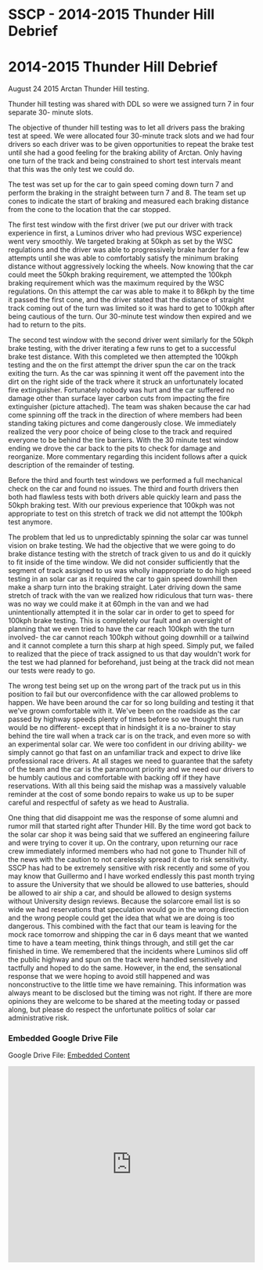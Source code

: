 # SSCP - 2014-2015 Thunder Hill Debrief

# 2014-2015 Thunder Hill Debrief

August 24 2015 Arctan Thunder Hill testing.

Thunder hill testing was shared with DDL so were we assigned turn 7 in four separate 30- minute slots. 

The objective of thunder hill testing was to let all drivers pass the braking test at speed. We were allocated four 30-minute track slots and we had four drivers so each driver was to be given opportunities to repeat the brake test until she had a good feeling for the braking ability of Arctan. Only having one turn of the track and being constrained to short test intervals meant that this was the only test we could do. 

The test was set up for the car to gain speed coming down turn 7 and perform the braking in the straight between turn 7 and 8. The team set up cones to indicate the start of braking and measured each braking distance from the cone to the location that the car stopped. 

The first test window with the first driver (we put our driver with track experience in first, a Luminos driver who had previous WSC experience) went very smoothly. We targeted braking at 50kph as set by the WSC regulations and the driver was able to progressively brake harder for a few attempts until she was able to comfortably satisfy the minimum braking distance without aggressively locking the wheels. Now knowing that the car could meet the 50kph braking requirement, we attempted the 100kph braking requirement which was the maximum required by the WSC regulations. On this attempt the car was able to make it to 86kph by the time it passed the first cone, and the driver stated that the distance of straight track coming out of the turn was limited so it was hard to get to 100kph after being cautious of the turn. Our 30-minute test window then expired and we had to return to the pits.

The second test window with the second driver went similarly for the 50kph brake testing, with the driver iterating a few runs to get to a successful brake test distance. With this completed we then attempted the 100kph testing and the on the first attempt the driver spun the car on the track exiting the turn. As the car was spinning it went off the pavement into the dirt on the right side of the track where it struck an unfortunately located fire extinguisher. Fortunately nobody was hurt and the car suffered no damage other than surface layer carbon cuts from impacting the fire extinguisher (picture attached). The team was shaken because the car had come spinning off the track in the direction of where members had been standing taking pictures and come dangerously close. We immediately realized the very poor choice of being close to the track and required everyone to be behind the tire barriers. With the 30 minute test window ending we drove the car back to the pits to check for damage and reorganize. More commentary regarding this incident follows after a quick description of the remainder of testing. 

Before the third and fourth test windows we performed a full mechanical check on the car and found no issues. The third and fourth drivers then both had flawless tests with both drivers able quickly learn and pass the 50kph braking test. With our previous experience that 100kph was not appropriate to test on this stretch of track we did not attempt the 100kph test anymore. 

The problem that led us to unpredictably spinning the solar car was tunnel vision on brake testing. We had the objective that we were going to do brake distance testing with the stretch of track given to us and do it quickly to fit inside of the time window. We did not consider sufficiently that the segment of track assigned to us was wholly inappropriate to do high speed testing in an solar car as it required the car to gain speed downhill then make a sharp turn into the braking straight. Later driving down the same stretch of track with the van we realized how ridiculous that turn was- there was no way we could make it at 60mph in the van and we had unintentionally attempted it in the solar car in order to get to speed for 100kph brake testing. This is completely our fault and an oversight of planning that we even tried to have the car reach 100kph with the turn involved- the car cannot reach 100kph without going downhill or a tailwind and it cannot complete a turn this sharp at high speed. Simply put, we failed to realized that the piece of track assigned to us that day wouldn't work for the test we had planned for beforehand, just being at the track did not mean our tests were ready to go. 

The wrong test being set up on the wrong part of the track put us in this position to fail but our overconfidence with the car allowed problems to happen. We have been around the car for so long building and testing it that we've grown comfortable with it. We've been on the roadside as the car passed by highway speeds plenty of times before so we thought this run would be no different- except that in hindsight it is a no-brainer to stay behind the tire wall when a track car is on the track, and even more so with an experimental solar car. We were too confident in our driving ability- we simply cannot go that fast on an unfamiliar track and expect to drive like professional race drivers. At all stages we need to guarantee that the safety of the team and the car is the paramount priority and we need our drivers to be humbly cautious and comfortable with backing off if they have reservations. With all this being said the mishap was a massively valuable reminder at the cost of some bondo repairs to wake us up to be super careful and respectful of safety as we head to Australia. 

One thing that did disappoint me was the response of some alumni and rumor mill that started right after Thunder Hill. By the time word got back to the solar car shop it was being said that we suffered an engineering failure and were trying to cover it up. On the contrary, upon returning our race crew immediately informed members who had not gone to Thunder hill of the news with the caution to not carelessly spread it due to risk sensitivity. SSCP has had to be extremely sensitive with risk recently and some of you may know that Guillermo and I have worked endlessly this past month trying to assure the University that we should be allowed to use batteries, should be allowed to air ship a car, and should be allowed to design systems without University design reviews. Because the solarcore email list is so wide we had reservations that speculation would go in the wrong direction and the wrong people could get the idea that what we are doing is too dangerous. This combined with the fact that our team is leaving for the mock race tomorrow and shipping the car in 6 days meant that we wanted time to have a team meeting, think things through, and still get the car finished in time. We remembered that the incidents where Luminos slid off the public highway and spun on the track were handled sensitively and tactfully and hoped to do the same. However, in the end, the sensational response that we were hoping to avoid still happened and was nonconstructive to the little time we have remaining. This information was always meant to be disclosed but the timing was not right. If there are more opinions they are welcome to be shared at the meeting today or passed along, but please do respect the unfortunate politics of solar car administrative risk. 

[](https://drive.google.com/folderview?id=1sYoRa7JmZEd_SdN_PQx2h79En1e8LHfk)

### Embedded Google Drive File

Google Drive File: [Embedded Content](https://drive.google.com/embeddedfolderview?id=1sYoRa7JmZEd_SdN_PQx2h79En1e8LHfk#list)

<iframe width="100%" height="400" src="https://drive.google.com/embeddedfolderview?id=1sYoRa7JmZEd_SdN_PQx2h79En1e8LHfk#list" frameborder="0"></iframe>

